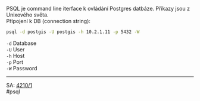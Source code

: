 PSQL je command line iterface k ovládání Postgres datbáze. Příkazy jsou z Unixového světa.  
Přípojení k DB (connection string):
```bash
psql -d postgis -U postgis -h 10.2.1.11 -p 5432 -W
```
`-d` Database  
`-U` User  
`-h` Host  
`-p` Port  
`-W` Password   
- - - 
SA: [4210/1](https://github.com/Krummhaus/keg/blob/main/Main/4210_1.md)  
#psql 

